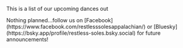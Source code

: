 This is a list of our upcoming dances out

<!---
| Date | Event | Location | More Details |
| --- | --- | --- | --- |
---!>

Nothing planned...follow us on [Facebook](https://www.facebook.com/restlesssolesappalachian/) or [Bluesky](https://bsky.app/profile/restless-soles.bsky.social) for future announcements!